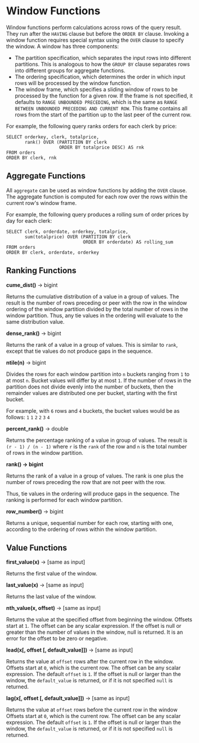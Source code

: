 
Window Functions
================

Window functions perform calculations across rows of the query result. They run after the `HAVING` clause but before the `ORDER BY` clause. Invoking a window function requires special syntax using the `OVER`
clause to specify the window. A window has three components:

-   The partition specification, which separates the input rows into different partitions. This is analogous to how the `GROUP BY` clause separates rows into different groups for aggregate functions.
-   The ordering specification, which determines the order in which input rows will be processed by the window function.
-   The window frame, which specifies a sliding window of rows to be processed by the function for a given row. If the frame is not specified, it defaults to `RANGE UNBOUNDED PRECEDING`, which is the same as `RANGE BETWEEN UNBOUNDED PRECEDING AND CURRENT ROW`. This frame contains all rows from the start of the partition up to the last peer of the current row.

For example, the following query ranks orders for each clerk by price:

    SELECT orderkey, clerk, totalprice,
           rank() OVER (PARTITION BY clerk
                        ORDER BY totalprice DESC) AS rnk
    FROM orders
    ORDER BY clerk, rnk

Aggregate Functions
-------------------

All `aggregate` can be used as window functions by adding the `OVER` clause. The aggregate function is
computed for each row over the rows within the current row\'s window frame.

For example, the following query produces a rolling sum of order prices by day for each clerk:

    SELECT clerk, orderdate, orderkey, totalprice,
           sum(totalprice) OVER (PARTITION BY clerk
                                 ORDER BY orderdate) AS rolling_sum
    FROM orders
    ORDER BY clerk, orderdate, orderkey

Ranking Functions
-----------------

**cume\_dist()** -\> bigint

Returns the cumulative distribution of a value in a group of values. The result is the number of rows preceding or peer with the row in the window ordering of the window partition divided by the total number of rows in the window partition. Thus, any tie values in the ordering will evaluate to the same distribution value.

**dense\_rank()** -\> bigint

Returns the rank of a value in a group of values. This is similar to `rank`, except that tie values do not produce gaps in the sequence.

**ntile(n)** -\> bigint

Divides the rows for each window partition into `n` buckets ranging from `1` to at most `n`. Bucket values will differ by at most `1`. If the number of rows in the partition does not divide evenly into the number
of buckets, then the remainder values are distributed one per bucket, starting with the first bucket.

For example, with `6` rows and `4` buckets, the bucket values would be as follows: `1` `1` `2` `2` `3` `4`

**percent\_rank()** -\> double

Returns the percentage ranking of a value in group of values. The result is `(r - 1) / (n - 1)` where `r` is the `rank` of the row and `n` is the total number of rows in the window partition.

**rank() -\> bigint**

Returns the rank of a value in a group of values. The rank is one plus the number of rows preceding the row that are not peer with the row. 

Thus, tie values in the ordering will produce gaps in the sequence. The ranking is performed for each window partition.

**row\_number()** -\> bigint

Returns a unique, sequential number for each row, starting with one, according to the ordering of rows within the window partition.


Value Functions
---------------

**first\_value(x)** -\> \[same as input\]

Returns the first value of the window.


**last\_value(x)** -\> \[same as input\]

Returns the last value of the window.


**nth\_value(x, offset)** -\> \[same as input\]

Returns the value at the specified offset from beginning the window.
Offsets start at `1`. The offset can be any scalar expression. If the offset is null or greater than the number of values in the window, null is returned. It is an error for the offset to be zero or negative.

**lead(x\[, offset \[, default\_value\]\])** -\> \[same as input\]

Returns the value at `offset` rows after the current row in the window. Offsets start at `0`, which is the current row. The offset can be any scalar expression. The default `offset` is `1`. If the offset is null or
larger than the window, the `default_value` is returned, or if it is not specified `null` is returned.



**lag(x\[, offset \[, default\_value\]\])** -\> \[same as input\]

Returns the value at `offset` rows before the current row in the window Offsets start at `0`, which is the current row. The offset can be any scalar expression. The default `offset` is `1`. If the offset is null or
larger than the window, the `default_value` is returned, or if it is not specified `null` is returned.

